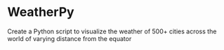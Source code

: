 # WeatherPy
Create a Python script to visualize the weather of 500+ cities across the world of varying distance from the equator
